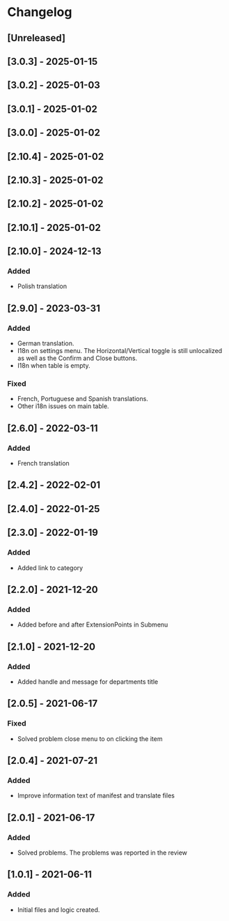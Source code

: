 # Changelog


## [Unreleased]

## [3.0.3] - 2025-01-15

## [3.0.2] - 2025-01-03

## [3.0.1] - 2025-01-02

## [3.0.0] - 2025-01-02

## [2.10.4] - 2025-01-02

## [2.10.3] - 2025-01-02

## [2.10.2] - 2025-01-02

## [2.10.1] - 2025-01-02

## [2.10.0] - 2024-12-13

### Added
- Polish translation

## [2.9.0] - 2023-03-31

### Added
- German translation.
- I18n on settings menu. The Horizontal/Vertical toggle is still unlocalized as well as the Confirm and Close buttons.
- I18n when table is empty.

### Fixed
- French, Portuguese and Spanish translations.
- Other i18n issues on main table.

## [2.6.0] - 2022-03-11

### Added
- French translation

## [2.4.2] - 2022-02-01

## [2.4.0] - 2022-01-25

## [2.3.0] - 2022-01-19

### Added
- Added link to category 

## [2.2.0] - 2021-12-20
### Added
- Added before and after ExtensionPoints in Submenu

## [2.1.0] - 2021-12-20

### Added
- Added handle and message for departments title 

## [2.0.5] - 2021-06-17
### Fixed
- Solved problem close menu to on clicking the item

## [2.0.4] - 2021-07-21
### Added
- Improve information text of manifest and translate files

## [2.0.1] - 2021-06-17
### Added
- Solved problems. The problems was reported in the review

## [1.0.1] - 2021-06-11
### Added
- Initial files and logic created.
